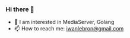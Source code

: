 ### Hi there 👋

- 🌱 I am interested in MediaServer, Golang
- 📫 How to reach me: iwanlebron@gmail.com
